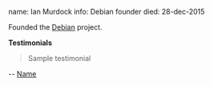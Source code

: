 name: Ian Murdock
info: Debian founder
died: 28-dec-2015

Founded the [Debian](https://www.debian.org/) project. 


**Testimonials**


> Sample testimonial

-- [Name](https://sample-profile.link)  


